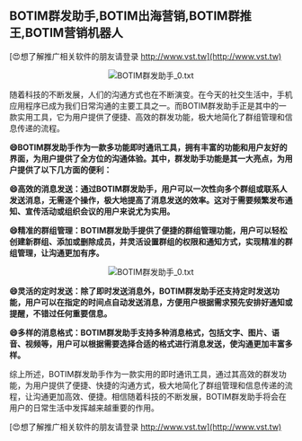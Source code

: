 ## **BOTIM群发助手,BOTIM出海营销,BOTIM群推王,BOTIM营销机器人**

[😍想了解推广相关软件的朋友请登录 http://www.vst.tw](http://www.vst.tw)

 <center><img src="https://vst.tw/MP4/tuiguang/png/7.png" alt="BOTIM群发助手_0.txt"></center>

随着科技的不断发展，人们的沟通方式也在不断演变。在今天的社交生活中，手机应用程序已成为我们日常沟通的主要工具之一。而BOTIM群发助手正是其中的一款实用工具，它为用户提供了便捷、高效的群发功能，极大地简化了群组管理和信息传递的流程。

**😄BOTIM群发助手作为一款多功能即时通讯工具，拥有丰富的功能和用户友好的界面，为用户提供了全方位的沟通体验。其中，群发助手功能是其一大亮点，为用户提供了以下几方面的便利：**

**😄高效的消息发送：通过BOTIM群发助手，用户可以一次性向多个群组或联系人发送消息，无需逐个操作，极大地提高了消息发送的效率。这对于需要频繁发布通知、宣传活动或组织会议的用户来说尤为实用。**

**😄精准的群组管理：BOTIM群发助手提供了便捷的群组管理功能，用户可以轻松创建新群组、添加或删除成员，并灵活设置群组的权限和通知方式，实现精准的群组管理，让沟通更加有序。**

 <center><img src="https://vst.tw/MP4/tuiguang/png/0.png" alt="BOTIM群发助手_0.txt"></center>

**😄灵活的定时发送：除了即时发送消息外，BOTIM群发助手还支持定时发送功能，用户可以在指定的时间点自动发送消息，方便用户根据需求预先安排好通知或提醒，不错过任何重要信息。**

**😄多样的消息格式：BOTIM群发助手支持多种消息格式，包括文字、图片、语音、视频等，用户可以根据需要选择合适的格式进行消息发送，使沟通更加丰富多样。**

综上所述，BOTIM群发助手作为一款实用的即时通讯工具，通过其高效的群发功能，为用户提供了便捷、快捷的沟通方式，极大地简化了群组管理和信息传递的流程，让沟通更加高效、便捷。相信随着科技的不断发展，BOTIM群发助手将会在用户的日常生活中发挥越来越重要的作用。

[😍想了解推广相关软件的朋友请登录 http://www.vst.tw](http://www.vst.tw)



